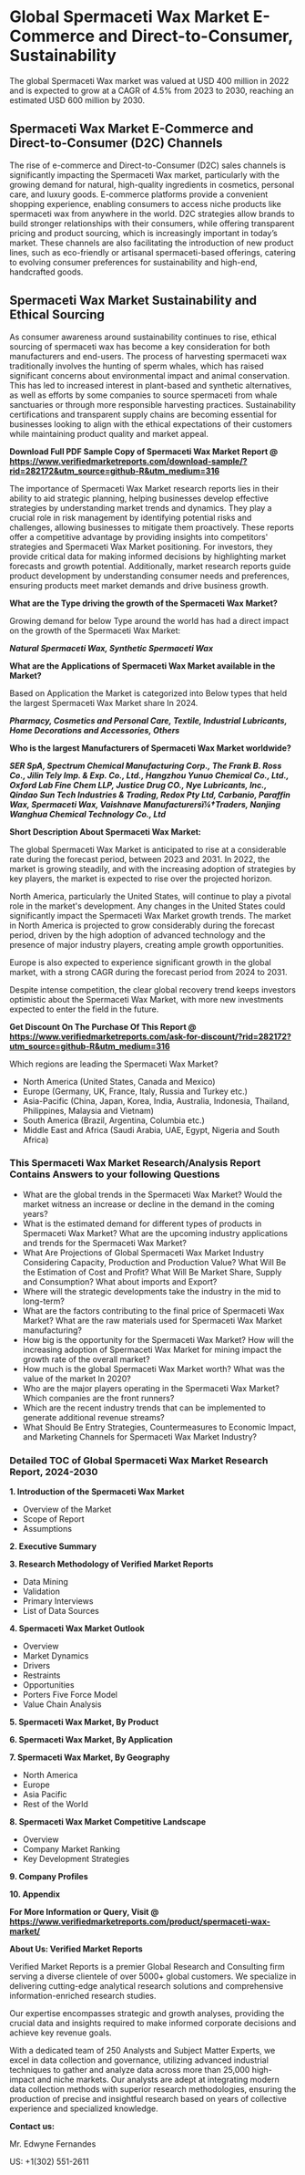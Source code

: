 <h1>Global Spermaceti Wax Market E-Commerce and Direct-to-Consumer, Sustainability</h1><p class=""><p>The global Spermaceti Wax market was valued at USD 400 million in 2022 and is expected to grow at a CAGR of 4.5% from 2023 to 2030, reaching an estimated USD 600 million by 2030.</p><h2>Spermaceti Wax Market E-Commerce and Direct-to-Consumer (D2C) Channels</h2><p>The rise of e-commerce and Direct-to-Consumer (D2C) sales channels is significantly impacting the Spermaceti Wax market, particularly with the growing demand for natural, high-quality ingredients in cosmetics, personal care, and luxury goods. E-commerce platforms provide a convenient shopping experience, enabling consumers to access niche products like spermaceti wax from anywhere in the world. D2C strategies allow brands to build stronger relationships with their consumers, while offering transparent pricing and product sourcing, which is increasingly important in today’s market. These channels are also facilitating the introduction of new product lines, such as eco-friendly or artisanal spermaceti-based offerings, catering to evolving consumer preferences for sustainability and high-end, handcrafted goods.</p><h2>Spermaceti Wax Market Sustainability and Ethical Sourcing</h2><p>As consumer awareness around sustainability continues to rise, ethical sourcing of spermaceti wax has become a key consideration for both manufacturers and end-users. The process of harvesting spermaceti wax traditionally involves the hunting of sperm whales, which has raised significant concerns about environmental impact and animal conservation. This has led to increased interest in plant-based and synthetic alternatives, as well as efforts by some companies to source spermaceti from whale sanctuaries or through more responsible harvesting practices. Sustainability certifications and transparent supply chains are becoming essential for businesses looking to align with the ethical expectations of their customers while maintaining product quality and market appeal.</p></p><p class=""><strong>Download Full PDF Sample Copy of Spermaceti Wax Market Report @ <a href="https://www.verifiedmarketreports.com/download-sample/?rid=282172&utm_source=github-R&utm_medium=316" target="_blank">https://www.verifiedmarketreports.com/download-sample/?rid=282172&utm_source=github-R&utm_medium=316</a></strong></p><p>The importance of&nbsp;Spermaceti Wax Market research reports lies in their ability to aid strategic planning, helping businesses develop effective strategies by understanding market trends and dynamics. They play a crucial role in risk management by identifying potential risks and challenges, allowing businesses to mitigate them proactively. These reports offer a competitive advantage by providing insights into competitors' strategies and Spermaceti Wax Market positioning. For investors, they provide critical data for making informed decisions by highlighting market forecasts and growth potential. Additionally, market research reports guide product development by understanding consumer needs and preferences, ensuring products meet market demands and drive business growth.</p><p><strong>What are the&nbsp;Type driving the growth of the Spermaceti Wax Market?</strong></p><p id="" class="">Growing demand for below Type around the world has had a direct impact on the growth of the Spermaceti Wax Market:</p><p class=""><em><strong>Natural Spermaceti Wax, Synthetic Spermaceti Wax</strong></em></p><p class=""><strong>What are the&nbsp;Applications&nbsp;of Spermaceti Wax Market available in the Market?</strong></p><p id="" class="">Based on Application the Market is categorized into Below types that held the largest Spermaceti Wax Market share In 2024.</p><p class=""><em><strong>Pharmacy, Cosmetics and Personal Care, Textile, Industrial Lubricants, Home Decorations and Accessories, Others</strong></em></p><p class=""><strong>Who is the largest Manufacturers of Spermaceti Wax Market worldwide?</strong></p><p><em><strong>SER SpA, Spectrum Chemical Manufacturing Corp., The Frank B. Ross Co., Jilin Tely Imp. & Exp. Co., Ltd., Hangzhou Yunuo Chemical Co., Ltd., Oxford Lab Fine Chem LLP, Justice Drug CO., Nye Lubricants, Inc., Qindao Sun Tech Industries & Trading, Redox Pty Ltd, Carbanio, Paraffin Wax, Spermaceti Wax, Vaishnave Manufacturersï¼†Traders, Nanjing Wanghua Chemical Technology Co., Ltd</strong></em></p><p id="" class=""><strong>Short Description About Spermaceti Wax Market:</strong></p><p>The global Spermaceti Wax Market is anticipated to rise at a considerable rate during the forecast period, between 2023 and 2031. In 2022, the market is growing steadily, and with the increasing adoption of strategies by key players, the market is expected to rise over the projected horizon.</p><p>North America, particularly the United States, will continue to play a pivotal role in the market's development. Any changes in the United States could significantly impact the Spermaceti Wax Market growth trends. The market in North America is projected to grow considerably during the forecast period, driven by the high adoption of advanced technology and the presence of major industry players, creating ample growth opportunities.</p><p>Europe is also expected to experience significant growth in the global market, with a strong CAGR during the forecast period from 2024 to 2031.</p><p>Despite intense competition, the clear global recovery trend keeps investors optimistic about the Spermaceti Wax Market, with more new investments expected to enter the field in the future.</p><p id="" class=""><strong>Get Discount On The Purchase Of This Report @ <a href="https://www.verifiedmarketreports.com/ask-for-discount/?rid=282172?utm_source=github-R&utm_medium=316" target="_blank">https://www.verifiedmarketreports.com/ask-for-discount/?rid=282172?utm_source=github-R&utm_medium=316</a></strong></p><p class="">Which regions are leading the Spermaceti Wax Market?</p><ul><li>North America (United States, Canada and Mexico)</li><li>Europe (Germany, UK, France, Italy, Russia and Turkey etc.)</li><li>Asia-Pacific (China, Japan, Korea, India, Australia, Indonesia, Thailand, Philippines, Malaysia and Vietnam)</li><li>South America (Brazil, Argentina, Columbia etc.)</li><li>Middle East and Africa (Saudi Arabia, UAE, Egypt, Nigeria and South Africa)</li></ul><h3 id="" class="">This Spermaceti Wax Market Research/Analysis Report Contains Answers to your following Questions</h3><ul><li>What are the global trends in the Spermaceti Wax Market? Would the market witness an increase or decline in the demand in the coming years?</li><li>What is the estimated demand for different types of products in Spermaceti Wax Market? What are the upcoming industry applications and trends for the Spermaceti Wax Market?</li><li>What Are Projections of Global Spermaceti Wax Market Industry Considering Capacity, Production and Production Value? What Will Be the Estimation of Cost and Profit? What Will Be Market Share, Supply and Consumption? What about imports and Export?</li><li>Where will the strategic developments take the industry in the mid to long-term?</li><li>What are the factors contributing to the final price of Spermaceti Wax Market? What are the raw materials used for Spermaceti Wax Market manufacturing?</li><li>How big is the opportunity for the Spermaceti Wax Market? How will the increasing adoption of Spermaceti Wax Market for mining impact the growth rate of the overall market?</li><li>How much is the global Spermaceti Wax Market worth? What was the value of the market In 2020?</li><li>Who are the major players operating in the Spermaceti Wax Market? Which companies are the front runners?</li><li>Which are the recent industry trends that can be implemented to generate additional revenue streams?</li><li>What Should Be Entry Strategies, Countermeasures to Economic Impact, and Marketing Channels for Spermaceti Wax Market Industry?</li></ul><h3 id="" class="">Detailed TOC of Global Spermaceti Wax Market Research Report, 2024-2030</h3><p id="" class=""><strong>1. Introduction of the Spermaceti Wax Market</strong></p><ul><li>Overview of the Market</li><li>Scope of Report</li><li>Assumptions</li></ul><p id="" class=""><strong>2. Executive Summary</strong></p><p id="" class=""><strong>3. Research Methodology of Verified Market Reports</strong></p><ul><li>Data Mining</li><li>Validation</li><li>Primary Interviews</li><li>List of Data Sources</li></ul><p id="" class=""><strong>4. Spermaceti Wax Market Outlook</strong></p><ul><li>Overview</li><li>Market Dynamics</li><li>Drivers</li><li>Restraints</li><li>Opportunities</li><li>Porters Five Force Model</li><li>Value Chain Analysis</li></ul><p id="" class=""><strong>5. Spermaceti Wax Market, By Product</strong></p><p id="" class=""><strong>6. Spermaceti Wax Market, By Application</strong></p><p id="" class=""><strong>7. Spermaceti Wax Market, By Geography</strong></p><ul><li>North America</li><li>Europe</li><li>Asia Pacific</li><li>Rest of the World</li></ul><p id="" class=""><strong>8. Spermaceti Wax Market Competitive Landscape</strong></p><ul><li>Overview</li><li>Company Market Ranking</li><li>Key Development Strategies</li></ul><p id="" class=""><strong>9. Company Profiles</strong></p><p id="" class=""><strong>10. Appendix</strong></p><p id="" class=""><strong>For More Information or Query, Visit @ <a href="https://www.verifiedmarketreports.com/product/spermaceti-wax-market/" target="_blank">https://www.verifiedmarketreports.com/product/spermaceti-wax-market/</a></strong></p><p id="" class=""><strong>About Us: Verified Market Reports</strong></p><p id="" class="">Verified Market Reports is a premier Global Research and Consulting firm serving a diverse clientele of over 5000+ global customers. We specialize in delivering cutting-edge analytical research solutions and comprehensive information-enriched research studies.</p><p id="" class="">Our expertise encompasses strategic and growth analyses, providing the crucial data and insights required to make informed corporate decisions and achieve key revenue goals.</p><p id="" class="">With a dedicated team of 250 Analysts and Subject Matter Experts, we excel in data collection and governance, utilizing advanced industrial techniques to gather and analyze data across more than 25,000 high-impact and niche markets. Our analysts are adept at integrating modern data collection methods with superior research methodologies, ensuring the production of precise and insightful research based on years of collective experience and specialized knowledge.</p><p id="" class=""><strong>Contact us:</strong></p><p id="" class="">Mr. Edwyne Fernandes</p><p id="" class="">US: +1(302) 551-2611</p>